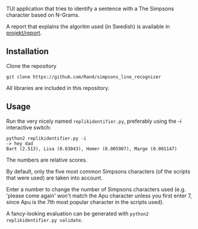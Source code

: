 TUI application that tries to identify a sentence with a The Simpsons character based on N-Grams.

A report that explains the algoritm used (in Swedish) is available in [projekt/report](projekt/report).

## Installation

Clone the repository

`git clone https://github.com/Ran4/simpsons_line_recognizer`

All libraries are included in this repository.

## Usage

Run the very nicely named `replikidentifier.py`, preferably using the -i interactive switch:

```
python2 replikidentifier.py -i
-> hey dad
Bart (2.513), Lisa (0.03043), Homer (0.005907), Marge (0.001147)
```

The numbers are relative scores.

By default, only the five most common Simpsons characters (of the scripts that were used) are taken into account.

Enter a number to change the number of Simpsons characters used (e.g. 'please come again' won't match the Apu character unless you first enter 7, since Apu is the 7th most popular character in the scripts used).

A fancy-looking evaluation can be generated with `python2 replikidentifier.py validate`.

